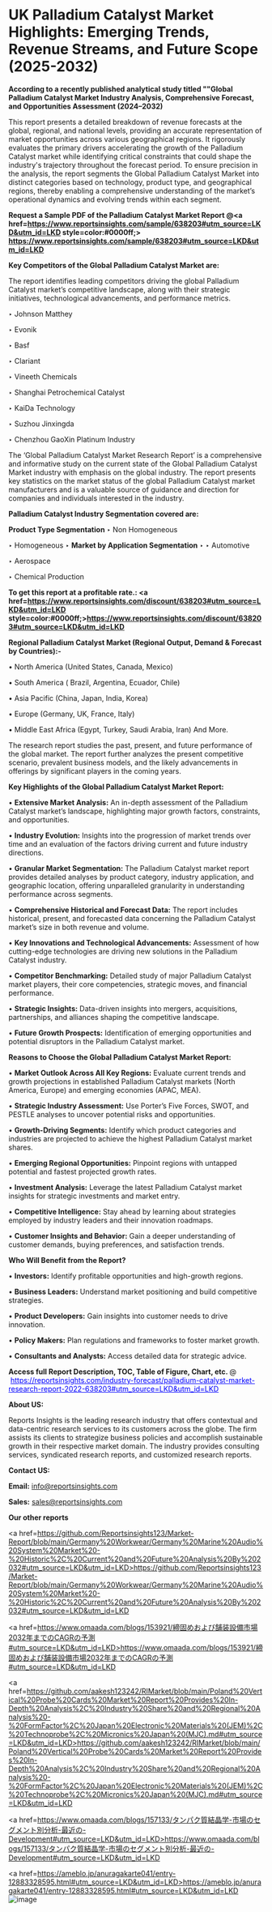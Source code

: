 # UK Palladium Catalyst Market Highlights: Emerging Trends, Revenue Streams, and Future Scope (2025-2032)

<strong>According to a recently published analytical study titled ""Global Palladium Catalyst Market Industry Analysis, Comprehensive Forecast, and Opportunities Assessment (2024–2032)</strong>

This report presents a detailed breakdown of revenue forecasts at the global, regional, and national levels, providing an accurate representation of market opportunities across various geographical regions. It rigorously evaluates the primary drivers accelerating the growth of the Palladium Catalyst market while identifying critical constraints that could shape the industry's trajectory throughout the forecast period. To ensure precision in the analysis, the report segments the Global Palladium Catalyst Market into distinct categories based on technology, product type, and geographical regions, thereby enabling a comprehensive understanding of the market’s operational dynamics and evolving trends within each segment.

<strong>Request a Sample PDF of the Palladium Catalyst Market Report </strong><strong>@<a href=https://www.reportsinsights.com/sample/638203#utm_source=LKD&utm_id=LKD style=color:#0000ff;> https://www.reportsinsights.com/sample/638203#utm_source=LKD&utm_id=LKD</a></strong></font>

<strong>Key Competitors of the Global Palladium Catalyst Market are:</strong>

The report identifies leading competitors driving the global Palladium Catalyst market’s competitive landscape, along with their strategic initiatives, technological advancements, and performance metrics.

‣ Johnson Matthey

‣ Evonik

‣ Basf

‣ Clariant

‣ Vineeth Chemicals

‣ Shanghai Petrochemical Catalyst

‣ KaiDa Technology

‣ Suzhou Jinxingda

‣ Chenzhou GaoXin Platinum Industry

The ‘Global Palladium Catalyst Market Research Report’ is a comprehensive and informative study on the current state of the Global Palladium Catalyst Market industry with emphasis on the global industry. The report presents key statistics on the market status of the global Palladium Catalyst market manufacturers and is a valuable source of guidance and direction for companies and individuals interested in the industry.

<strong>Palladium Catalyst Industry Segmentation covered are:</strong>

<strong>Product Type Segmentation</strong>
‣
Non Homogeneous

‣ Homogeneous
‣ 
<strong>Market by Application Segmentation</strong>
‣
‣  Automotive

‣ Aerospace

‣ Chemical Production

<strong>To get this report at a profitable rate.: <a href=https://www.reportsinsights.com/discount/638203#utm_source=LKD&utm_id=LKD style=color:#0000ff;>https://www.reportsinsights.com/discount/638203#utm_source=LKD&utm_id=LKD</a></strong></font>

<strong>Regional Palladium Catalyst Market (Regional Output, Demand &amp; Forecast by Countries):-</strong>

• North America (United States, Canada, Mexico)

• South America ( Brazil, Argentina, Ecuador, Chile)

• Asia Pacific (China, Japan, India, Korea)

• Europe (Germany, UK, France, Italy)

• Middle East Africa (Egypt, Turkey, Saudi Arabia, Iran) And More.

The research report studies the past, present, and future performance of the global market. The report further analyzes the present competitive scenario, prevalent business models, and the likely advancements in offerings by significant players in the coming years.

<strong>Key Highlights of the Global Palladium Catalyst Market Report:</strong>

• <strong>Extensive Market Analysis:</strong> An in-depth assessment of the Palladium Catalyst market’s landscape, highlighting major growth factors, constraints, and opportunities.

• <strong>Industry Evolution:</strong> Insights into the progression of market trends over time and an evaluation of the factors driving current and future industry directions.

• <strong>Granular Market Segmentation:</strong> The Palladium Catalyst market report provides detailed analyses by product category, industry application, and geographic location, offering unparalleled granularity in understanding performance across segments.

• <strong>Comprehensive Historical and Forecast Data:</strong> The report includes historical, present, and forecasted data concerning the Palladium Catalyst market’s size in both revenue and volume.

• <strong>Key Innovations and Technological Advancements:</strong> Assessment of how cutting-edge technologies are driving new solutions in the Palladium Catalyst industry.

• <strong>Competitor Benchmarking:</strong> Detailed study of major Palladium Catalyst market players, their core competencies, strategic moves, and financial performance.

• <strong>Strategic Insights:</strong> Data-driven insights into mergers, acquisitions, partnerships, and alliances shaping the competitive landscape.

• <strong>Future Growth Prospects:</strong> Identification of emerging opportunities and potential disruptors in the Palladium Catalyst market.

<strong>Reasons to Choose the Global Palladium Catalyst Market Report:</strong>

• <strong>Market Outlook Across All Key Regions:</strong> Evaluate current trends and growth projections in established Palladium Catalyst markets (North America, Europe) and emerging economies (APAC, MEA).

• <strong>Strategic Industry Assessment:</strong> Use Porter’s Five Forces, SWOT, and PESTLE analyses to uncover potential risks and opportunities.

• <strong>Growth-Driving Segments:</strong> Identify which product categories and industries are projected to achieve the highest Palladium Catalyst market shares.

• <strong>Emerging Regional Opportunities:</strong> Pinpoint regions with untapped potential and fastest projected growth rates.

• <strong>Investment Analysis:</strong> Leverage the latest Palladium Catalyst market insights for strategic investments and market entry.

• <strong>Competitive Intelligence:</strong> Stay ahead by learning about strategies employed by industry leaders and their innovation roadmaps.

• <strong>Customer Insights and Behavior:</strong> Gain a deeper understanding of customer demands, buying preferences, and satisfaction trends.

<strong>Who Will Benefit from the Report?</strong>

• <strong>Investors:</strong> Identify profitable opportunities and high-growth regions.

• <strong>Business Leaders:</strong> Understand market positioning and build competitive strategies.

• <strong>Product Developers:</strong> Gain insights into customer needs to drive innovation.

• <strong>Policy Makers:</strong> Plan regulations and frameworks to foster market growth.

• <strong>Consultants and Analysts:</strong> Access detailed data for strategic advice.
</ul>
<strong>Access full Report Description, TOC, Table of Figure, Chart, etc. </strong>@  <a href=https://reportsinsights.com/industry-forecast/palladium-catalyst-market-research-report-2022-638203#utm_source=LKD&utm_id=LKD style=color:#0000ff;>https://reportsinsights.com/industry-forecast/palladium-catalyst-market-research-report-2022-638203#utm_source=LKD&utm_id=LKD</a></font>

<strong><strong>About US</strong>:</strong>

Reports Insights is the leading research industry that offers contextual and data-centric research services to its customers across the globe. The firm assists its clients to strategize business policies and accomplish sustainable growth in their respective market domain. The industry provides consulting services, syndicated research reports, and customized research reports.

<strong>Contact US:</strong>

<p class=""""><b>Email:</b> <a href=mailto:info@reportsinsights.com>info@reportsinsights.com</a></p>
<p class=""""><b>Sales:</b> <a href=mailto:sales@reportsinsights.com>sales@reportsinsights.com</a></p>

<strong>Our other reports</strong>

<a href=https://github.com/Reportsinsights123/Market-Report/blob/main/Germany%20Workwear/Germany%20Marine%20Audio%20System%20Market%20-%20Historic%2C%20Current%20and%20Future%20Analysis%20By%202032#utm_source=LKD&utm_id=LKD>https://github.com/Reportsinsights123/Market-Report/blob/main/Germany%20Workwear/Germany%20Marine%20Audio%20System%20Market%20-%20Historic%2C%20Current%20and%20Future%20Analysis%20By%202032#utm_source=LKD&utm_id=LKD</a>

<a href=https://www.omaada.com/blogs/153921/締固めおよび舗装設備市場2032年までのCAGRの予測#utm_source=LKD&utm_id=LKD>https://www.omaada.com/blogs/153921/締固めおよび舗装設備市場2032年までのCAGRの予測#utm_source=LKD&utm_id=LKD</a>

<a href=https://github.com/aakesh123242/RIMarket/blob/main/Poland%20Vertical%20Probe%20Cards%20Market%20Report%20Provides%20In-Depth%20Analysis%2C%20Industry%20Share%20and%20Regional%20Analysis%20-%20FormFactor%2C%20Japan%20Electronic%20Materials%20(JEM)%2C%20Technoprobe%2C%20Micronics%20Japan%20(MJC).md#utm_source=LKD&utm_id=LKD>https://github.com/aakesh123242/RIMarket/blob/main/Poland%20Vertical%20Probe%20Cards%20Market%20Report%20Provides%20In-Depth%20Analysis%2C%20Industry%20Share%20and%20Regional%20Analysis%20-%20FormFactor%2C%20Japan%20Electronic%20Materials%20(JEM)%2C%20Technoprobe%2C%20Micronics%20Japan%20(MJC).md#utm_source=LKD&utm_id=LKD</a>

<a href=https://www.omaada.com/blogs/157133/タンパク質結晶学-市場のセグメント別分析-最近の-Development#utm_source=LKD&utm_id=LKD>https://www.omaada.com/blogs/157133/タンパク質結晶学-市場のセグメント別分析-最近の-Development#utm_source=LKD&utm_id=LKD</a>

<a href=https://ameblo.jp/anuragakarte041/entry-12883328595.html#utm_source=LKD&utm_id=LKD>https://ameblo.jp/anuragakarte041/entry-12883328595.html#utm_source=LKD&utm_id=LKD</a>
![image](https://github.com/user-attachments/assets/ac4738d5-c79f-4839-90c4-79094477234c)
